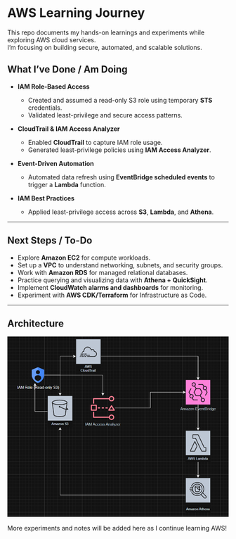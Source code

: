 # AWS Learning Journey

This repo documents my hands-on learnings and experiments while exploring AWS cloud services.  
I’m focusing on building secure, automated, and scalable solutions.

##  What I’ve Done / Am Doing

- **IAM Role-Based Access**  
  - Created and assumed a read-only S3 role using temporary **STS** credentials.  
  - Validated least-privilege and secure access patterns.

- **CloudTrail & IAM Access Analyzer**  
  - Enabled **CloudTrail** to capture IAM role usage.  
  - Generated least-privilege policies using **IAM Access Analyzer**.

- **Event-Driven Automation**  
  - Automated data refresh using **EventBridge scheduled events** to trigger a **Lambda** function.

- **IAM Best Practices**  
  - Applied least-privilege access across **S3**, **Lambda**, and **Athena**.

---

##  Next Steps / To-Do

- Explore **Amazon EC2** for compute workloads.  
- Set up a **VPC** to understand networking, subnets, and security groups.  
- Work with **Amazon RDS** for managed relational databases.  
- Practice querying and visualizing data with **Athena + QuickSight**.  
- Implement **CloudWatch alarms and dashboards** for monitoring.  
- Experiment with **AWS CDK/Terraform** for Infrastructure as Code.  

---

##  Architecture
![AWS Architecture](architecture.png)


 More experiments and notes will be added here as I continue learning AWS!  
